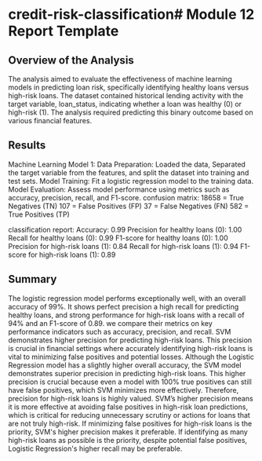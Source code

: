 # credit-risk-classification# Module 12 Report Template

## Overview of the Analysis

The analysis aimed to evaluate the effectiveness of machine learning models in predicting loan risk, specifically identifying healthy loans versus high-risk loans. The dataset contained historical lending activity with the target variable, loan_status, indicating whether a loan was healthy (0) or high-risk (1). The analysis required predicting this binary outcome based on various financial features.

## Results

Machine Learning Model 1:
Data Preparation: Loaded the data, Separated the target variable from the features, and split the dataset into training and test sets.
Model Training: Fit a logistic regression model to the training data.
Model Evaluation: Assess model performance using metrics such as accuracy, precision, recall, and F1-score.
confusion matrix:
18658 = True Negatives (TN)
107 = False Positives (FP)
37 = False Negatives (FN)
582 = True Positives (TP)

classification report:
Accuracy: 0.99
Precision for healthy loans (0): 1.00
Recall for healthy loans (0): 0.99
F1-score for healthy loans (0): 1.00
Precision for high-risk loans (1): 0.84
Recall for high-risk loans (1): 0.94
F1-score for high-risk loans (1): 0.89

## Summary

The logistic regression model performs exceptionally well, with an overall accuracy of 99%. It shows perfect precision a high recall for predicting healthy loans, and strong performance for high-risk loans with a recall of 94% and an F1-score of 0.89. we compare their metrics on key performance indicators such as accuracy, precision, and recall.   SVM demonstrates higher precision for predicting high-risk loans. This precision is crucial in financial settings where accurately identifying high-risk loans is vital to minimizing false positives and potential losses. Although the Logistic Regression model has a slightly higher overall accuracy, the SVM model demonstrates superior precision in predicting high-risk loans. This higher precision is crucial because even a model with 100% true positives can still have false positives, which SVM minimizes more effectively. Therefore, precision for high-risk loans is highly valued. SVM’s higher precision means it is more effective at avoiding false positives in high-risk loan predictions, which is critical for reducing unnecessary scrutiny or actions for loans that are not truly high-risk. If minimizing false positives for high-risk loans is the priority, SVM's higher precision makes it preferable. If identifying as many high-risk loans as possible is the priority, despite potential false positives, Logistic Regression's higher recall may be preferable.
